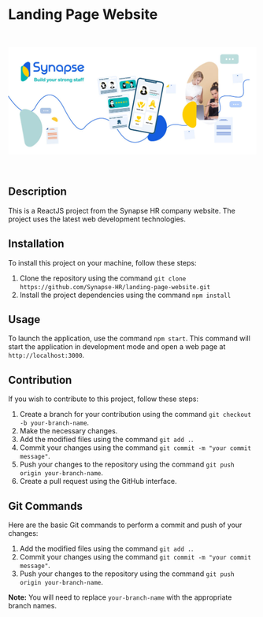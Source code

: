 # Landing Page Website

<br/>

![Banner Landing Page Synapse-HR](src/assets/img/banner.png)

<br/>

## Description

This is a ReactJS project from the Synapse HR company website. The project uses the latest web development technologies.

## Installation

To install this project on your machine, follow these steps:

1. Clone the repository using the command `git clone https://github.com/Synapse-HR/landing-page-website.git`
2. Install the project dependencies using the command `npm install`

## Usage

To launch the application, use the command `npm start`. This command will start the application in development mode and open a web page at `http://localhost:3000`.

## Contribution

If you wish to contribute to this project, follow these steps:

1. Create a branch for your contribution using the command `git checkout -b your-branch-name`.
2. Make the necessary changes.
3. Add the modified files using the command `git add .`.
4. Commit your changes using the command `git commit -m "your commit message"`.
5. Push your changes to the repository using the command `git push origin your-branch-name`.
6. Create a pull request using the GitHub interface.

## Git Commands

Here are the basic Git commands to perform a commit and push of your changes:

1. Add the modified files using the command `git add .`.
2. Commit your changes using the command `git commit -m "your commit message"`.
3. Push your changes to the repository using the command `git push origin your-branch-name`.

**Note:** You will need to replace `your-branch-name` with the appropriate branch names.
